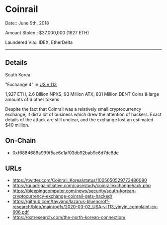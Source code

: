# Coinrail

Date:: June 9th, 2018

Amount Stolen:: $37,000,000 (1927 ETH)

Laundered Via:: IDEX, EtherDelta

---


## Details

South Korea

"Exchange 4" in [US v 113](https://github.com/tayvano/lazarus-bluenoroff-research/blob/main/pdfs/2020-03-02_USA-v-113_yinyin_complaint-cv-606.pdf)

1,927 ETH, 2.6 Billion NPXS, 93 Million ATX, 831 Million DENT Coins & large amounts of 6 other tokens

Despite the fact that Coinrail was a relatively small cryptocurrency exchange, it did a lot of business which drew the attention of hackers. Exact details of the attack are still unclear, and the exchange lost an estimated $40 million.



## On-Chain

- 0xf6884686a999f5ae6c1af03db92bab9c6d7dc8de




## URLs

- https://twitter.com/Coinrail_Korea/status/1005650529773486080
- https://quadrigainitiative.com/casestudy/coinrailexchangehack.php
- https://bleepingcomputer.com/news/security/south-korean-cryptocurrency-exchange-coinrail-gets-hacked/
- https://github.com/tayvano/lazarus-bluenoroff-research/blob/main/pdfs/2020-03-02_USA-v-113_yinyin_complaint-cv-606.pdf
- https://oxtresearch.com/the-north-korean-connection/
